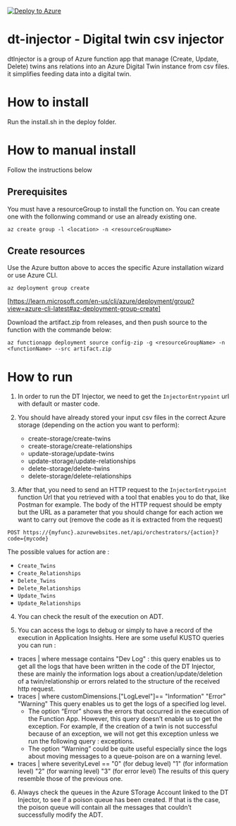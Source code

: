 [![Deploy to Azure](https://aka.ms/deploytoazurebutton)](https://portal.azure.com/#create/Microsoft.Template/uri/https%3A%2F%2Fgithub.com%2FCosmo-Tech%2Fazure-digital-twin-injector-python%2Fblob%2Fmaster%2Fdeploy%2FARM_injector_group.json)

# dt-injector - Digital twin csv injector

dtInjector is a group of Azure function app that manage (Create, Update, Delete) twins ans relations into an Azure Digital Twin instance from csv files. it simplifies feeding data into a digital twin.

# How to install

Run the install.sh in the deploy folder.

# How to manual install
Follow the instructions below

## Prerequisites
You must have a resourceGroup to install the function on. You can create one with the follonwing command or use an already existing one.
```
az create group -l <location> -n <resourceGroupName>
```

## Create resources
Use the Azure button above to acces the specific Azure installation wizard or use Azure CLI.
```
az deployment group create
```
[https://learn.microsoft.com/en-us/cli/azure/deployment/group?view=azure-cli-latest#az-deployment-group-create]

Download the artifact.zip from releases, and then push source to the function with the commande below:
```
az functionapp deployment source config-zip -g <resourceGroupName> -n <functionName> --src artifact.zip
```

# How to run
1. In order to run the DT Injector, we need to get the `InjectorEntrypoint` url with default or master code.

2. You should have already stored your input csv files in the correct Azure storage (depending on the action you want to perform):
    - create-storage/create-twins
    - create-storage/create-relationships
    - update-storage/update-twins
    - update-storage/update-relationships
    - delete-storage/delete-twins
    - delete-storage/delete-relationships

3. After that, you need to send an HTTP request to the `InjectorEntrypoint` function Url that you retrieved with a tool that enables you to do that, like Postman for example.
The body of the HTTP request should be empty but the URL as a parameter that you should change for each action we want to carry out (remove the code as it is extracted from the request)
```
POST https://{myfunc}.azurewebsites.net/api/orchestrators/{action}?code={mycode}
```
The possible values for action are :
- `Create_Twins`
- `Create_Relationships`
- `Delete_Twins`
- `Delete_Relationships`
- `Update_Twins`
- `Update_Relationships`

4. You can check the result of the execution on ADT.

5. You can access the logs to debug or simply to have a record of the execution in Application Insights. Here are some useful KUSTO queries you can run : 
- traces | where message contains "Dev Log" : this query enables us to get all the logs that have been written in the code of the DT Injector, these are mainly the information logs about a creation/update/deletion of a twin/relationship or errors related to the structure of the received http request.
- traces | where customDimensions.["LogLevel"]==
        "Information"
        "Error"
        "Warning"
This query enables us to get the logs of a specified log level. 
    - The option “Error” shows the errors that occurred in the execution of the Function App. However, this query doesn’t enable us to get the exception. For example, if the creation of a twin is not successful because of an exception, we will not get this exception unless we run the following query : exceptions.
    - The option “Warning” could be quite useful especially since the logs about moving messages to a queue-poison are on a warning level.
- traces | where severityLevel ==
        "0" (for debug level)
        "1" (for information level)
        "2" (for warning level)
        "3" (for error level)
The results of this query resemble those of the previous one. 

6. Always check the queues in the Azure STorage Account linked to the DT Injector, to see if a poison queue has been created. If that is the case, the poison queue will contain all the messages that couldn’t successfully modify the ADT. 




